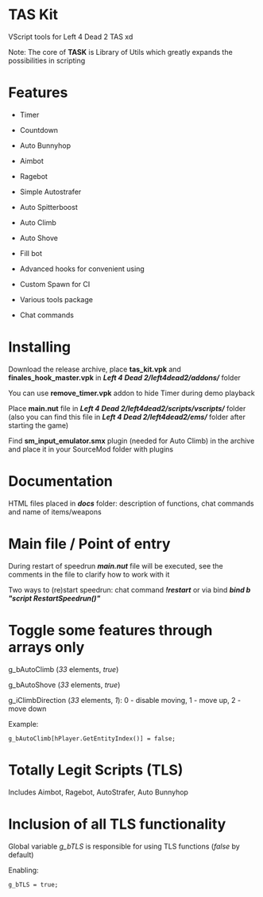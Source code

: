 # TAS Kit
VScript tools for Left 4 Dead 2 TAS xd

Note: The core of **TASK** is Library of Utils which greatly expands the possibilities in scripting

# Features
* Timer

* Countdown

* Auto Bunnyhop

* Aimbot

* Ragebot

* Simple Autostrafer

* Auto Spitterboost

* Auto Climb

* Auto Shove

* Fill bot

* Advanced hooks for convenient using

* Custom Spawn for CI

* Various tools package

* Chat commands

# Installing
Download the release archive, place **tas_kit.vpk** and **finales_hook_master.vpk** in ***Left 4 Dead 2/left4dead2/addons/*** folder

You can use **remove_timer.vpk** addon to hide Timer during demo playback

Place **main.nut** file in ***Left 4 Dead 2/left4dead2/scripts/vscripts/*** folder (also you can find this file in ***Left 4 Dead 2/left4dead2/ems/*** folder after starting the game)

Find **sm_input_emulator.smx** plugin (needed for Auto Climb) in the archive and place it in your SourceMod folder with plugins

# Documentation
HTML files placed in ***docs*** folder: description of functions, chat commands and name of items/weapons

# Main file / Point of entry
During restart of speedrun ***main.nut*** file will be executed, see the comments in the file to clarify how to work with it

Two ways to (re)start speedrun: chat command ***!restart*** or via bind ***bind b "script RestartSpeedrun()"***

# Toggle some features through arrays only
g_bAutoClimb (*33* elements, *true*)

g_bAutoShove (*33* elements, *true*)

g_iClimbDirection (*33* elements, *1*): 0 - disable moving, 1 - move up, 2 - move down

Example:
```squirrel
g_bAutoClimb[hPlayer.GetEntityIndex()] = false;
```

# Totally Legit Scripts (TLS)
Includes Aimbot, Ragebot, AutoStrafer, Auto Bunnyhop

# Inclusion of all TLS functionality
Global variable *g_bTLS* is responsible for using TLS functions (*false* by default)

Enabling:
```squirrel
g_bTLS = true;
```
